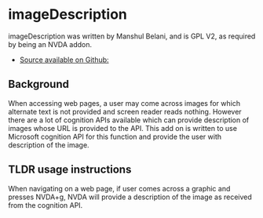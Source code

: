 # imageDescription #

imageDescription was written by Manshul Belani, and is GPL V2, as required by being an NVDA addon.

* [Source available on Github:](https://github.com/derekriemer/consoleTimer)

## Background

When accessing web pages, a user may come across images for which alternate text is not provided and screen reader reads nothing. However there are a lot of cognition APIs available which can provide description of images whose URL is provided to the API. This add on is written to use Microsoft cognition API for this function and provide the user with description of the image. 

## TLDR usage instructions

When navigating on a web page, if user comes across a graphic and presses NVDA+g, NVDA will provide a description of the image as received from the cognition API.
